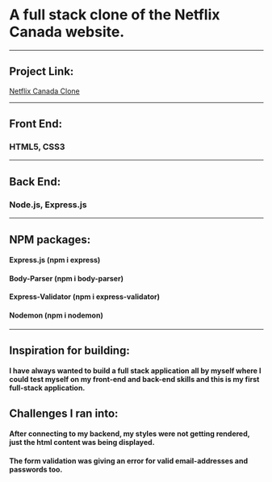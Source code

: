 # A full stack clone of the Netflix Canada website.  

<hr>

## Project Link:  
[Netflix Canada Clone](https://netflix-canada-clone.herokuapp.com/)  

<hr>  

## Front End:
### HTML5, CSS3  

<hr>

## Back End:  
### Node.js, Express.js  

<hr>

## NPM packages:  
#### Express.js (npm i express)  
#### Body-Parser (npm i body-parser)
#### Express-Validator (npm i express-validator)
#### Nodemon (npm i nodemon)

<hr>

## Inspiration for building:  
#### I have always wanted to build a full stack application all by myself where I could test myself on my front-end and back-end skills and this is my first full-stack application.

## Challenges I ran into:
#### After connecting to my backend, my styles were not getting rendered, just the html content was being displayed. 
#### The form validation was giving an error for valid email-addresses and passwords too.
